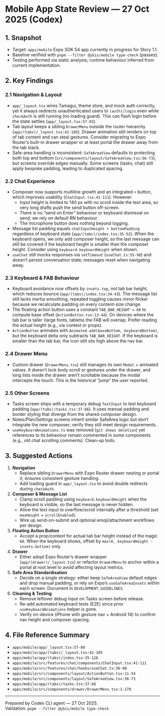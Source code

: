 # Mobile App State Review — 27 Oct 2025 (Codex)

## 1. Snapshot
- Target: `apps/mobile` Expo SDK 54 app currently in progress for Story 1.1.
- Baseline verified with `pnpm --filter @ybis/mobile type-check` (passes).
- Testing performed via static analysis; runtime behaviour inferred from current implementation.

## 2. Key Findings

### 2.1 Navigation & Layout
- `app/_layout.tsx` wires Tamagui, theme store, and mock auth correctly, yet it always redirects unauthenticated users to `(auth)/login` even while `checkAuth` is still running (no loading guard). This can flash login before the state settles (`app/_layout.tsx:57-83`).
- Tab layout keeps a sibling `DrawerMenu` outside the router hierarchy (`app/(tabs)/_layout.tsx:42-105`). Drawer animation still renders on top of tab content and can steal gestures. Consider migrating to Expo Router’s built-in drawer wrapper or at least portal the drawer away from the tab stack.
- Safe-area handling is inconsistent: `SafeAreaView` defaults to protecting both top and bottom (`src/components/layout/SafeAreaView.tsx:56-73`), but screens override edges manually. Some screens (tasks, chat) still apply bespoke padding, leading to duplicated spacing.

### 2.2 Chat Experience
- Composer now supports multiline growth and an integrated `+` button, which improves usability (`ChatInput.tsx:41-111`). However:
  - Input height is limited to 140 px with no scroll inside the text area, so very long drafts push the send button off-screen.
  - There is no “send on Enter” behaviour or keyboard dismissal on send; we rely on default RN behaviour.
  - The microphone button does nothing beyond logging.
- Message list padding equals `chatInputHeight + bottomPadding` regardless of keyboard state (`app/(tabs)/index.tsx:35-52`). When the keyboard opens, we only add composer height, so the last message can still be covered if the keyboard height is smaller than the composer height. Consider using `keyboard.keyboardHeight` when shown.
- `useChat` still mocks responses via `setTimeout` (`useChat.ts:55-98`) and doesn’t persist conversation state; messages reset when navigating away.

### 2.3 Keyboard & FAB Behaviour
- Keyboard avoidance now offsets by `insets.top`, not tab bar height, which reduces bounce (`app/(tabs)/index.tsx:34-43`). The message list still lacks inertia smoothing; repeated toggling causes minor flicker because we recalculate padding on every content-size change.
- The floating action button uses a constant `TAB_BAR_HEIGHT = 60` to compute base offset (`ActionButton.tsx:13-44`). On devices where the tab bar is taller (large fonts, tablets) the FAB will overlap. Prefer reading the actual height (e.g., via context or props).
- `ActionButton` animates with `Animated.add(baseBottom, keyboardBottom)`, but the keyboard delta only subtracts `TAB_BAR_HEIGHT`. If the keyboard is smaller than the tab bar, the icon still sits high above the nav bar.

### 2.4 Drawer Menu
- Custom drawer (`DrawerMenu.tsx`) still manages its own `Modal` + animated values. It doesn’t lock body scroll or gestures under the drawer, and long lists inside the drawer aren’t scrollable because the modal intercepts the touch. This is the historical “jump” the user reported.

### 2.5 Other Screens
- Tasks screen ships with a temporary debug `TextInput` to test keyboard padding (`app/(tabs)/tasks.tsx:37-66`). It uses manual padding and border styling that diverge from the shared composer design.
- Notes/Plan/Settings screens inherit similar SafeArea logic but don’t integrate the new composer; verify they still meet design requirements.
- `useKeyboardAnimations.ts` was removed (`git shows deletion`) yet references to its behaviour remain commented in some components (e.g., old chat scrolling comments). Clean-up todo.

## 3. Suggested Actions
1. **Navigation**
   - Replace sibling `DrawerMenu` with Expo Router drawer nesting or portal it; ensures consistent gesture handling.
   - Add loading guard in `app/_layout.tsx` to avoid double redirects during `checkAuth`.
2. **Composer & Message List**
   - Clamp scroll padding using `keyboard.keyboardHeight` when the keyboard is visible, so the last message is never hidden.
   - Allow the text input to overflow/scroll internally after a threshold (set `maxHeight` + `scrollEnabled`).
   - Wire up send-on-submit and optional emoji/attachment workflows per design.
3. **Floating Action Button**
   - Accept a prop/context for actual tab bar height instead of the magic `60`. When the keyboard shows, offset by `max(0, keyboardHeight - insets.bottom)` only.
4. **Drawer**
   - Either adopt Expo Router’s drawer wrapper (`app/(drawer)/_layout.tsx`) or refactor `DrawerMenu` to anchor within a portal at root level to avoid affecting layout metrics.
5. **Safe Area Standardisation**
   - Decide on a single strategy: either keep `SafeAreaView` default edges and drop manual padding, or rely on Expo’s `useSafeAreaInsets` within each screen. Document in `DEVELOPMENT_GUIDELINES`.
6. **Cleaning & Testing**
   - Remove leftover debug input on Tasks screen before release.
   - Re-add automated keyboard tests (E2E) since prior `useKeyboardAnimations` helper is gone.
   - Verify on-device (iPhone with gesture nav + Android 14) to confirm nav height and composer spacing.

## 4. File Reference Summary
- `apps/mobile/app/_layout.tsx:57-88`
- `apps/mobile/app/(tabs)/_layout.tsx:42-105`
- `apps/mobile/app/(tabs)/index.tsx:35-126`
- `apps/mobile/src/features/chat/components/ChatInput.tsx:41-111`
- `apps/mobile/src/features/chat/hooks/useChat.ts:36-98`
- `apps/mobile/src/components/layout/ActionButton.tsx:11-54`
- `apps/mobile/src/components/layout/SafeAreaView.tsx:56-73`
- `apps/mobile/app/(tabs)/tasks.tsx:37-66`
- `apps/mobile/src/components/drawer/DrawerMenu.tsx:1-170`

---
Prepared by Codex CLI agent — 27 Oct 2025.  
Validation: `pnpm --filter @ybis/mobile type-check`

